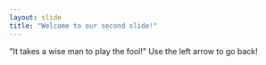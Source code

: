 ```yaml
---
layout: slide
title: "Welcome to our second slide!"
---
```

"It takes a wise man to play the fool!"
Use the left arrow to go back!
